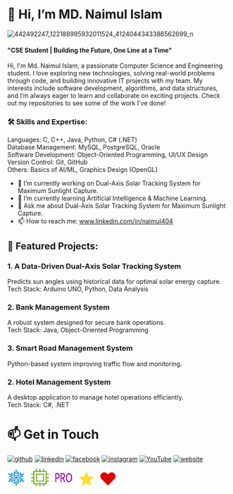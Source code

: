 #                           👋                       Hi, I’m MD. Naimul Islam

![442492247_122188995932011524_4124044343386562699_n](https://github.com/user-attachments/assets/fae5e924-b911-4e3a-adfb-3d328ef91903)



#### "CSE Student | Building the Future, One Line at a Time"

Hi, I'm Md. Naimul Islam, a passionate Computer Science and Engineering student. I love exploring new technologies, solving real-world problems through code, and building innovative IT projects with my team. My interests include software development, algorithms, and data structures, and I’m always eager to learn and collaborate on exciting projects. Check out my repositories to see some of the work I've done!

### 🛠️ Skills and Expertise:
Languages: C, C++, Java, Python, C# (.NET)  
Database Management: MySQL, PostgreSQL, Oracle   
Software Development: Object-Oriented Programming, UI/UX Design  
Version Control: Git, GitHub   
Others: Basics of AI/ML, Graphics Design (OpenGL)   


- 🔭 I’m currently working on Dual-Axis Solar Tracking System for Maximum Sunlight Capture. 
- 🌱 I’m currently learning Artificial Intelligence & Machine Learning.
- 💬 Ask me about Dual-Axis Solar Tracking System for Maximum Sunlight Capture. 
- 📫 How to reach me: www.linkedin.com/in/naimul404

  
## 🌟 Featured Projects: 
### 1. A Data-Driven Dual-Axis Solar Tracking System 
Predicts sun angles using historical data for optimal solar energy capture.       
Tech Stack: Arduino UNO, Python, Data Analysis

### 2. Bank Management System 
A robust system designed for secure bank operations.    
Tech Stack: Java, Object-Oriented Programming

### 3. Smart Road Management System 
Python-based system improving traffic flow and monitoring.

### 2. Hotel Management System
A desktop application to manage hotel operations efficiently.               
Tech Stack: C#, .NET



# 📫 Get in Touch
[<img src='https://cdn.jsdelivr.net/npm/simple-icons@3.0.1/icons/github.svg' alt='github' height='40'>](https://github.com/mdnaimul404)  [<img src='https://cdn.jsdelivr.net/npm/simple-icons@3.0.1/icons/linkedin.svg' alt='linkedin' height='40'>](https://www.linkedin.com/in/naimul404/)  [<img src='https://cdn.jsdelivr.net/npm/simple-icons@3.0.1/icons/facebook.svg' alt='facebook' height='40'>](https://www.facebook.com/mdnaimul404/)  [<img src='https://cdn.jsdelivr.net/npm/simple-icons@3.0.1/icons/instagram.svg' alt='instagram' height='40'>](https://www.instagram.com/naimul_404/)  [<img src='https://cdn.jsdelivr.net/npm/simple-icons@3.0.1/icons/youtube.svg' alt='YouTube' height='40'>](https://www.youtube.com/@naimulislam_404)  [<img src='https://cdn.jsdelivr.net/npm/simple-icons@3.0.1/icons/icloud.svg' alt='website' height='40'>](https://sites.google.com/view/naimul404)  

<a href='https://archiveprogram.github.com/'><img src='https://raw.githubusercontent.com/acervenky/animated-github-badges/master/assets/acbadge.gif' width='40' height='40'></a> <a href='https://docs.github.com/en/developers'><img src='https://raw.githubusercontent.com/acervenky/animated-github-badges/master/assets/devbadge.gif' width='40' height='40'></a> <a href='https://github.com/pricing'><img src='https://raw.githubusercontent.com/acervenky/animated-github-badges/master/assets/pro.gif' width='40' height='40'></a> <a href='https://stars.github.com/'><img src='https://raw.githubusercontent.com/acervenky/animated-github-badges/master/assets/starbadge.gif' width='35' height='35'></a> <a href='https://docs.github.com/en/github/supporting-the-open-source-community-with-github-sponsors'><img src='https://raw.githubusercontent.com/acervenky/animated-github-badges/master/assets/sponsorbadge.gif' width='35' height='35'></a> 

